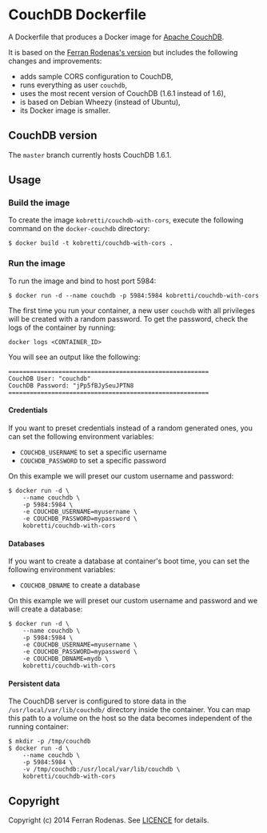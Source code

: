 # CouchDB Dockerfile

A Dockerfile that produces a Docker image for [Apache CouchDB](http://couchdb.apache.org/).

It is based on the [Ferran Rodenas's version](https://github.com/frodenas/docker-couchdb) but includes the following changes and improvements:

  - adds sample CORS configuration to CouchDB,
  - runs everything as user `couchdb`,
  - uses the most recent version of CouchDB (1.6.1 instead of 1.6),
  - is based on Debian Wheezy (instead of Ubuntu),
  - its Docker image is smaller.

## CouchDB version

The `master` branch currently hosts CouchDB 1.6.1.

## Usage

### Build the image

To create the image `kobretti/couchdb-with-cors`, execute the following command on the `docker-couchdb` directory:

```
$ docker build -t kobretti/couchdb-with-cors .
```

### Run the image

To run the image and bind to host port 5984:

```
$ docker run -d --name couchdb -p 5984:5984 kobretti/couchdb-with-cors
```

The first time you run your container, a new user `couchdb` with all privileges will be created with a random password.
To get the password, check the logs of the container by running:

```
docker logs <CONTAINER_ID>
```

You will see an output like the following:

```
========================================================
CouchDB User: "couchdb"
CouchDB Password: "jPp5fBJySeuJPTN8
========================================================
```

#### Credentials

If you want to preset credentials instead of a random generated ones, you can set the following environment variables:

* `COUCHDB_USERNAME` to set a specific username
* `COUCHDB_PASSWORD` to set a specific password

On this example we will preset our custom username and password:

```
$ docker run -d \
    --name couchdb \
    -p 5984:5984 \
    -e COUCHDB_USERNAME=myusername \
    -e COUCHDB_PASSWORD=mypassword \
    kobretti/couchdb-with-cors
```

#### Databases

If you want to create a database at container's boot time, you can set the following environment variables:

* `COUCHDB_DBNAME` to create a database

On this example we will preset our custom username and password and we will create a database:

```
$ docker run -d \
    --name couchdb \
    -p 5984:5984 \
    -e COUCHDB_USERNAME=myusername \
    -e COUCHDB_PASSWORD=mypassword \
    -e COUCHDB_DBNAME=mydb \
    kobretti/couchdb-with-cors
```

#### Persistent data

The CouchDB server is configured to store data in the `/usr/local/var/lib/couchdb/` directory inside the container. You can map this path to a volume on the host so the data becomes independent of the running container:

```
$ mkdir -p /tmp/couchdb
$ docker run -d \
    --name couchdb \
    -p 5984:5984 \
    -v /tmp/couchdb:/usr/local/var/lib/couchdb \
    kobretti/couchdb-with-cors
```

## Copyright

Copyright (c) 2014 Ferran Rodenas. See [LICENCE](https://github.com/frodenas/docker-couchdb/blob/master/LICENSE) for details.
